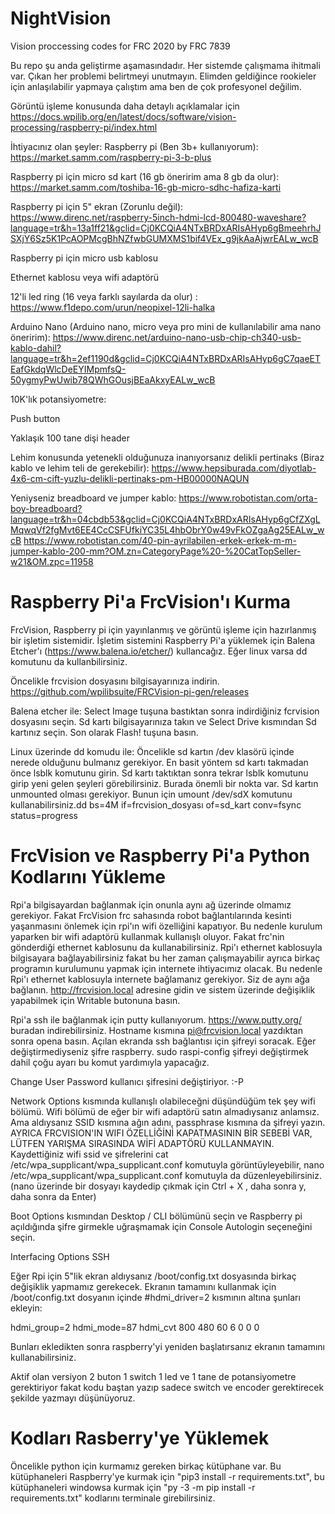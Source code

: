 # NightVision
Vision proccessing codes for FRC 2020 by FRC 7839


Bu repo şu anda geliştirme aşamasındadır. Her sistemde çalışmama ihitmali var. Çıkan her problemi belirtmeyi unutmayın. Elimden geldiğince rookieler için anlaşılabilir yapmaya çalıştım ama ben de çok profesyonel değilim.

Görüntü işleme konusunda daha detaylı açıklamalar için https://docs.wpilib.org/en/latest/docs/software/vision-processing/raspberry-pi/index.html

  İhtiyacınız olan şeyler:
  Raspberry pi (Ben 3b+ kullanıyorum): https://market.samm.com/raspberry-pi-3-b-plus

  Raspberry pi için micro sd kart (16 gb öneririm ama 8 gb da olur): https://market.samm.com/toshiba-16-gb-micro-sdhc-hafiza-karti

  Raspberry pi için 5" ekran (Zorunlu değil): https://www.direnc.net/raspberry-5inch-hdmi-lcd-800480-waveshare?language=tr&h=13a1ff21&gclid=Cj0KCQiA4NTxBRDxARIsAHyp6gBmeehrhJSXjY6Sz5K1PcAOPMcgBhNZfwbGUMXMS1bif4VEx_g9jkAaAjwrEALw_wcB

  Raspberry pi için micro usb kablosu

  Ethernet kablosu veya wifi adaptörü

  12'li led ring (16 veya farklı sayılarda da olur) :
  https://www.f1depo.com/urun/neopixel-12li-halka

  Arduino Nano (Arduino nano, micro veya pro mini de kullanılabilir ama nano öneririm): https://www.direnc.net/arduino-nano-usb-chip-ch340-usb-kablo-dahil?language=tr&h=2ef1190d&gclid=Cj0KCQiA4NTxBRDxARIsAHyp6gC7qaeETEafGkdqWlcDeEYIMpmfsQ-50ygmyPwUwib78QWhGOusjBEaAkxyEALw_wcB

  10K'lık potansiyometre:

  Push button

  Yaklaşık 100 tane dişi header

  Lehim konusunda yetenekli olduğunuza inanıyorsanız delikli pertinaks (Biraz kablo ve lehim teli de gerekebilir): https://www.hepsiburada.com/diyotlab-4x6-cm-cift-yuzlu-delikli-pertinaks-pm-HB00000NAQUN

  Yeniyseniz breadboard ve jumper kablo: https://www.robotistan.com/orta-boy-breadboard?language=tr&h=04cbdb53&gclid=Cj0KCQiA4NTxBRDxARIsAHyp6gCfZXgLMqwqVf2fgMvt6EE4CcCSFUfkiYC35L4hbObrY0w49vFkOZgaAg25EALw_wcB https://www.robotistan.com/40-pin-ayrilabilen-erkek-erkek-m-m-jumper-kablo-200-mm?OM.zn=CategoryPage%20-%20CatTopSeller-w21&OM.zpc=11958

# Raspberry Pi'a FrcVision'ı Kurma
FrcVision, Raspberry pi için yayınlanmış ve görüntü işleme için hazırlanmış bir işletim sistemidir. İşletim sistemini Raspberry Pi'a yüklemek için Balena Etcher'ı (https://www.balena.io/etcher/) kullancağız. Eğer linux varsa dd komutunu da kullanbilirsiniz.

Öncelikle frcvision dosyasını bilgisayarınıza indirin. https://github.com/wpilibsuite/FRCVision-pi-gen/releases

Balena etcher ile: Select Image tuşuna bastıktan sonra indirdiğiniz fcrvision dosyasını seçin. Sd kartı bilgisayarınıza takın ve Select Drive kısmından Sd kartınız seçin. Son olarak Flash! tuşuna basın.

Linux üzerinde dd komudu ile: Öncelikle sd kartın /dev klasörü içinde nerede olduğunu bulmanız gerekiyor. En basit yöntem sd kartı takmadan önce lsblk komutunu girin. Sd kartı taktıktan sonra tekrar lsblk komutunu girip yeni gelen şeyleri görebilirsiniz. Burada önemli bir nokta var. Sd kartın unmounted olması gerekiyor. Bunun için umount /dev/sdX komutunu kullanabilirsiniz.dd bs=4M if=frcvision_dosyası of=sd_kart conv=fsync status=progress

# FrcVision ve Raspberry Pi'a Python Kodlarını Yükleme
Rpi'a bilgisayardan bağlanmak için onunla aynı ağ üzerinde olmamız gerekiyor. Fakat FrcVision frc sahasında robot bağlantılarında kesinti yaşanmasını önlemek için rpi'ın wifi özelliğini kapatıyor. Bu nedenle kurulum yaparken bir wifi adaptörü kullanmak kullanışlı oluyor. Fakat frc'nin gönderdiği ethernet kablosunu da kullanabilirsiniz. Rpi'ı ethernet kablosuyla bilgisayara bağlayabilirsiniz fakat bu her zaman çalışmayabilir ayrıca birkaç programın kurulumunu yapmak için internete ihtiyacımız olacak. Bu nedenle Rpi'ı ethernet kablosuyla internete bağlamanız gerekiyor. Siz de aynı ağa bağlanın. http://frcvision.local adresine gidin ve sistem üzerinde değişiklik yapabilmek için Writable butonuna basın.

Rpi'a ssh ile bağlanmak için putty kullanıyorum. https://www.putty.org/ buradan indirebilirsiniz. Hostname kısmına pi@frcvision.local yazdıktan sonra opena basın. Açılan ekranda ssh bağlantısı için şifreyi soracak. Eğer değiştirmediyseniz şifre raspberry. sudo raspi-config şifreyi değiştirmek dahil çoğu ayarı bu komut yardımıyla yapacağız.

Change User Password kullanıcı şifresini değiştiriyor. :-P

Network Options kısmında kullanışlı olabileceğni düşündüğüm tek şey wifi bölümü. Wifi bölümü de eğer bir wifi adaptörü satın almadıysanız anlamsız. Ama aldıysanız SSID kısmına ağın adını, passphrase kısmına da şifreyi yazın. AYRICA FRCVISION'IN WIFI ÖZELLİĞİNİ KAPATMASININ BİR SEBEBİ VAR, LÜTFEN YARIŞMA SIRASINDA WİFİ ADAPTÖRÜ KULLANMAYIN. Kaydettiğiniz wifi ssid ve şifrelerini cat /etc/wpa_supplicant/wpa_supplicant.conf komutuyla görüntüyleyebilir, nano /etc/wpa_supplicant/wpa_supplicant.conf komutuyla da düzenleyebilirsiniz. (nano üzerinde bir dosyayı kaydedip çıkmak için Ctrl + X , daha sonra y, daha sonra da Enter)

Boot Options kısmından Desktop / CLI bölümünü seçin ve Raspberry pi açıldığında şifre girmekle uğraşmamak için Console Autologin seçeneğini seçin.

Interfacing Options SSH

Eğer Rpi için 5"lik ekran aldıysanız /boot/config.txt dosyasında birkaç değişiklik yapmamız gerekecek. Ekranın tamamını kullanmak için /boot/config.txt dosyanın içinde   #hdmi_driver=2 kısmının altına şunları ekleyin:
  
  hdmi_group=2
  hdmi_mode=87
  hdmi_cvt 800 480 60 6 0 0 0

Bunları ekledikten sonra raspberry'yi yeniden başlatırsanız ekranın tamamını kullanabilirsiniz.

Aktif olan versiyon 2 buton 1 switch 1 led ve 1 tane de potansiyometre gerektiriyor fakat kodu baştan yazıp sadece switch ve encoder gerektirecek şekilde yazmayı düşünüyoruz. 

# Kodları Rasberry'ye Yüklemek

Öncelikle python için kurmamız gereken birkaç kütüphane var. Bu kütüphaneleri Raspberry'ye kurmak için "pip3 install -r requirements.txt", bu kütüphaneleri windowsa kurmak için "py -3 -m pip install -r requirements.txt" kodlarını terminale girebilirsiniz.

























  
  
